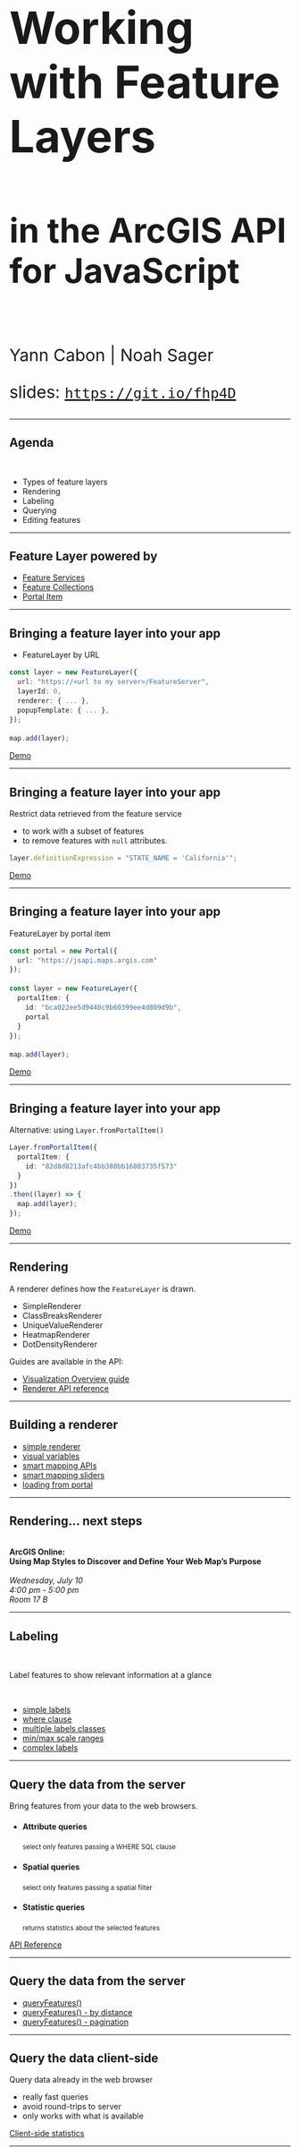 <!-- .slide: data-background="../../reveal.js/img/2019/uc/bg-1.png" -->

<h1 style="text-align: left; font-size: 80px;">Working with Feature Layers</h1>
<h2 style="text-align: left; font-size: 60px;">in the ArcGIS API for JavaScript</h2>
</br>
<p style="text-align: left; font-size: 30px;">Yann Cabon | Noah Sager</p>
    <p style="text-align: left; font-size: 30px;">slides: <a href="https://git.io/fjKQq"><code>https://git.io/fhp4D</code></a></p>

---

<!-- .slide: data-background="../../reveal.js/img/2019/uc/bg-2.png" -->

## Agenda

</br>

* Types of feature layers
* Rendering
* Labeling
* Querying
* Editing features

---

<!-- .slide: data-background="../../reveal.js/img/2019/uc/bg-3.png" -->

## Feature Layer powered by

* [Feature Services](https://developers.arcgis.com/javascript/latest/sample-code/layers-featurelayer/index.html)
* [Feature Collections](https://developers.arcgis.com/javascript/latest/sample-code/layers-featurelayer-collection/index.html)
* [Portal Item](https://developers.arcgis.com/javascript/latest/sample-code/layers-portal/index.html)

---

<!-- .slide: data-background="../../reveal.js/img/2019/uc/bg-3.png" -->

## Bringing a feature layer into your app

* FeatureLayer by URL

```ts
const layer = new FeatureLayer({
  url: "https://<url to my server>/FeatureServer",
  layerId: 0,
  renderer: { ... },
  popupTemplate: { ... },
});

map.add(layer);
```

[Demo](./demos/1_bringing_data/1_byUrl.html)

---

<!-- .slide: data-background="../../reveal.js/img/2019/uc/bg-3.png" -->

## Bringing a feature layer into your app

Restrict data retrieved from the feature service

* to work with a subset of features
* to remove features with `null` attributes.

```ts
layer.definitionExpression = "STATE_NAME = 'California'";
```

[Demo](./demos/1_bringing_data/2_byUrl_definitionExpression.html)

---

<!-- .slide: data-background="../../reveal.js/img/2019/uc/bg-3.png" -->

## Bringing a feature layer into your app

FeatureLayer by portal item

```ts
const portal = new Portal({
  url: "https://jsapi.maps.argis.com"
});

const layer = new FeatureLayer({
  portalItem: {
    id: "bca022ee5d9440c9b60399ee4d809d9b",
    portal
  }
});

map.add(layer);
```

[Demo](./demos/1_bringing_data/3_byPortalItem.html)

---

<!-- .slide: data-background="../../reveal.js/img/2019/uc/bg-3.png" -->

## Bringing a feature layer into your app

Alternative: using `Layer.fromPortalItem()`

```ts
Layer.fromPortalItem({
  portalItem: {
    id: "82d8d8213afc4bb380bb16083735f573"
  }
})
.then((layer) => {
  map.add(layer);
});
```

[Demo](./demos/1_bringing_data/4_byPortalItem_using_fromPortalItem.html)

---

<!-- .slide: data-background="../../reveal.js/img/2019/uc/bg-3.png" -->

## Rendering

A renderer defines how the `FeatureLayer` is drawn.

* SimpleRenderer
* ClassBreaksRenderer
* UniqueValueRenderer
* HeatmapRenderer
* DotDensityRenderer

Guides are available in the API:

* [Visualization Overview guide](https://developers.arcgis.com/javascript/latest/guide/visualization-overview/)
* [Renderer API reference](https://developers.arcgis.com/javascript/latest/api-reference/esri-renderers-Renderer.html)

---

<!-- .slide: data-background="../../reveal.js/img/2019/uc/bg-3.png" -->

## Building a renderer

* [simple renderer](./demos/2_visualization/1_simple-renderer.html)
* [visual variables](./demos/2_visualization/2_visual-variables.html)
* [smart mapping APIs](./demos/2_visualization/3_smart-mapping.html)
* [smart mapping sliders](./demos/2_visualization/4_slider.html)
* [loading from portal](./demos/2_visualization/5_portal-item.html)

---

<!-- .slide: data-background="../../reveal.js/img/2019/uc/bg-3.png" -->

## Rendering... next steps

<br>
<b>ArcGIS Online:</b>
<br>
<b>Using Map Styles to Discover and Define Your Web Map’s Purpose</b>
<br>
<br>
<i>Wednesday, July 10<br> 4:00 pm - 5:00 pm</i>
<br><i>Room 17 B</i>

---

<!-- .slide: data-background="../../reveal.js/img/2019/uc/bg-3.png" -->

## Labeling

</br>

Label features to show relevant information at a glance

</br>

* [simple labels](./demos/3_labeling/1_simple_label.html)
* [where clause](./demos/3_labeling/2_where_label.html)
* [multiple labels classes](./demos/3_labeling/3_multiple_label_classes.html)
* [min/max scale ranges](./demos/3_labeling/4_scaled_labels.html)
* [complex labels](./demos/3_labeling/5_final.html)

---

<!-- .slide: data-background="../../reveal.js/img/2019/uc/bg-3.png" -->

## Query the data from the server

Bring features from your data to the web browsers.

* <h4>Attribute queries</h4><small>select only features passing a WHERE SQL clause</small>
* <h4>Spatial queries</h4><small>select only features passing a spatial filter</small>
* <h4>Statistic queries</h4><small>returns statistics about the selected features</small>

[API Reference](https://developers.arcgis.com/javascript/latest/api-reference/esri-tasks-support-Query.html)

---

<!-- .slide: data-background="../../reveal.js/img/2019/uc/bg-3.png" -->

## Query the data from the server

* [queryFeatures()](./demos/5_query/1_query_features.html)
* [queryFeatures() - by distance](./demos/5_query/2_query_features_by_distance.html)
* [queryFeatures() - pagination](./demos/5_query/3_query_features_pagination.html)

---

<!-- .slide: data-background="../../reveal.js/img/2019/uc/bg-3.png" -->

## Query the data client-side

Query data already in the web browser

* really fast queries
* avoid round-trips to server
* only works with what is available

[Client-side statistics](./demos/6_client-side_statistics/index.html)

---

<!-- .slide: data-background="../../reveal.js/img/2019/uc/bg-3.png" -->

## Editing

</br>

Updating features directly in the web browser
</br>
</br>

---

<!-- .slide: data-background="../../reveal.js/img/2019/uc/bg-3.png" -->

## Editing

</br>

How do I know if I can edit features?
</br>
</br>
* [REST Supported Operations](https://services.arcgis.com/V6ZHFr6zdgNZuVG0/ArcGIS/rest/services/Thrift_Shops/FeatureServer/0)
* [ArcGIS Online / Portal Settings](https://jsapi.maps.arcgis.com/home/item.html?id=104c2a112e2242f69ac6bf5fb636cf04)
* ArcGIS Server Manager

---

<!-- .slide: data-background="../../reveal.js/img/2019/uc/bg-3.png" -->

## Editing

</br>

Two ways to edit features:

</br>

* [applyEdits()](https://developers.arcgis.com/javascript/latest/sample-code/editing-applyedits/live/index.html)

</br>
</br>

* [Editor widget](https://developers.arcgis.com/javascript/latest/sample-code/widgets-editor-basic/live/index.html)

---

<!-- .slide: data-background="../../reveal.js/img/2019/uc/bg-3.png" -->

## applyEdits()

</br>

<img style="float:bottom;" src="Images/applyEdits.png" alt="applyEdits">

</br>
</br>

[sample](https://developers.arcgis.com/javascript/latest/sample-code/editing-applyedits/live/index.html)

</br>
</br>

---

<!-- .slide: data-background="../../reveal.js/img/2019/uc/bg-3.png" -->

## Editor widget

</br>

<img style="float:bottom;" src="Images/editorWidget.png" alt="editorWidget">

</br>
</br>

[sample](https://developers.arcgis.com/javascript/latest/sample-code/popup-editaction/live/index.html)

</br>
</br>

---

<!-- .slide: data-background="../../reveal.js/img/2019/uc/bg-2.png" -->

## Related JavaScript Sessions at the UC
</br>
</br>
<img style="float:bottom;" src="Images/EsriEventsApp.png" alt="EsriEventsApp">

---

<!-- .slide: data-background="../../reveal.js/img/2019/uc/bg-2.png" -->

<b>ArcGIS API for JavaScript: What's New</b></br>
<i>Wednesday (1pm - 2pm)</i>
</br></br>
<b>Customizing ArcGIS API for JavaScript Widgets</b></br>
<i>Wednesday (2:30pm - 3:30pm)</i>
</br></br>
<b>Editing with the ArcGIS API for JavaScript</b></br>
<i>Wednesday (4pm - 5pm)</i>
</br></br>
<b>Building 3D GIS Applications with JavaScript</b></br>
<i>Thursday (8:30am - 9:30am)</i>
</br></br>
<b>Building Web Apps with the ArcGIS API for JavaScript</b></br>
<i>Thursday (4pm - 5pm)</i>

---

<!-- .slide: data-background="../../reveal.js/img/2019/uc/bg-2.png" -->

# Questions?

---

<!-- .slide: data-background="../../reveal.js/img/2019/uc/alias_slide.png" -->

---

<!-- .slide: data-background="../../reveal.js/img/2019/uc/bg-5.png" -->